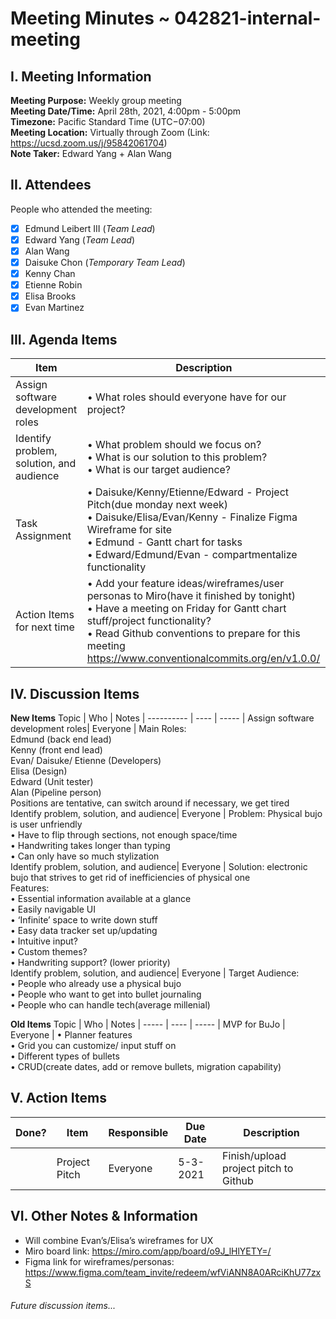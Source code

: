 # Meeting Minutes ~ 042821-internal-meeting
## I. Meeting Information
**Meeting Purpose:** Weekly group meeting  
**Meeting Date/Time:** April 28th, 2021, 4:00pm - 5:00pm   
**Timezone:** Pacific Standard Time (UTC−07:00)    
**Meeting Location:** Virtually through Zoom (Link: https://ucsd.zoom.us/j/95842061704)    
**Note Taker:** Edward Yang + Alan Wang    

## II. Attendees
People who attended the meeting:
- [x] Edmund Leibert III (*Team Lead*)
- [x] Edward Yang (*Team Lead*)
- [x] Alan Wang
- [x] Daisuke Chon (*Temporary Team Lead*)
- [x] Kenny Chan
- [x] Etienne Robin
- [x] Elisa Brooks
- [x] Evan Martinez

## III. Agenda Items

Item | Description
---- | ----
Assign software development roles | • What roles should everyone have for our project?<br>
Identify problem, solution, and audience | • What problem should we focus on?<br> • What is our solution to this problem? <br> • What is our target audience? <br> 
Task Assignment | • Daisuke/Kenny/Etienne/Edward - Project Pitch(due monday next week) <br> • Daisuke/Elisa/Evan/Kenny - Finalize Figma Wireframe for site <br> • Edmund - Gantt chart for tasks <br> • Edward/Edmund/Evan - compartmentalize functionality <br> 
Action Items for next time | • Add your feature ideas/wireframes/user personas to Miro(have it finished by tonight) <br> • Have a meeting on Friday for Gantt chart stuff/project functionality? <br> • Read Github conventions to prepare for this meeting <br> https://www.conventionalcommits.org/en/v1.0.0/  


## IV. Discussion Items

**New Items**
Topic | Who  | Notes |
---------- | ---- | ----- |
Assign software development roles| Everyone | Main Roles:<br>Edmund (back end lead)<br>Kenny (front end lead)<br> Evan/ Daisuke/ Etienne (Developers)<br>Elisa (Design)<br>Edward (Unit tester)<br>Alan (Pipeline person)<br>Positions are tentative, can switch around if necessary, we get tired<br>
Identify problem, solution, and audience| Everyone | Problem: Physical bujo is user unfriendly<br>   • Have to flip through sections, not enough space/time<br>   • Handwriting takes longer than typing<br>   • Can only have so much stylization<br>
Identify problem, solution, and audience| Everyone | Solution: electronic bujo that strives to get rid of inefficiencies of physical one<br>Features:<br> • Essential information available at a glance<br> • Easily navigable UI<br> • ‘Infinite’ space to write down stuff<br> • Easy data tracker set up/updating<br> • Intuitive input?<br> • Custom themes?<br> • Handwriting support? (lower priority)<br>
Identify problem, solution, and audience| Everyone | Target Audience:<br> • People who already use a physical bujo<br> • People who want to get into bullet journaling<br> • People who can handle tech(average millenial)<br> 



**Old Items**
Topic | Who  | Notes |
----- | ---- | ----- |
MVP for BuJo | Everyone | • Planner features  <br> • Grid you can customize/ input stuff on <br> • Different types of bullets  <br> • CRUD(create dates, add or remove bullets, migration capability) <br>


## V. Action Items
| Done? | Item | Responsible  | Due Date  | Description  |
| ----- | ---- | ------------ | --------- | --------- |
|    | Project Pitch| Everyone | 5-3-2021  | Finish/upload project pitch to Github|

## VI. Other Notes & Information
- Will combine Evan’s/Elisa’s wireframes for UX 
- Miro board link: https://miro.com/app/board/o9J_lHlYETY=/
- Figma link for wireframes/personas: 
https://www.figma.com/team_invite/redeem/wfViANN8A0ARciKhU77zxS

###### Future discussion items...
